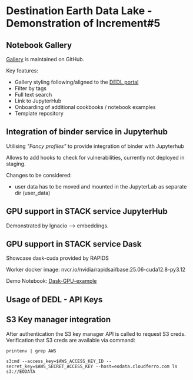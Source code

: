 # Destination Earth Data Lake - Demonstration of Increment#5

## Notebook Gallery

[Gallery](https://destination-earth.github.io/DestinE-DataLake-Gallery/) is maintained on GitHub.

Key features:
- Gallery styling following/aligned to the [DEDL portal](https://data.destination-earth.eu/)
- Filter by tags
- Full text search
- Link to JupyterHub
- Onboarding of additional cookbooks / notebook examples
- Template repository

## Integration of binder service in Jupyterhub
Utilising *"Fancy profiles"* to provide integration of binder with Jupyterhub

Allows to add hooks to check for vulnerabilities, currently not deployed in staging.

Changes to be considered:
- user data has to be moved and mounted in the JupyterLab as separate dir (user_data)



## GPU support in STACK service JupyterHub

Demonstrated by Ignacio --> embeddings.

## GPU support in STACK service Dask

Showcase dask-cuda provided by RAPIDS

Worker docker image: nvcr.io/nvidia/rapidsai/base:25.06-cuda12.8-py3.12

Demo Notebook: [Dask-GPU-example](https://github.com/user/repo/blob/branch/other_file.md)

## Usage of DEDL - API Keys

## S3 Key manager integration
After authentication the S3 key manager API is called to request S3 creds.
Verification that S3 creds are available via command:
```
printenv | grep AWS

s3cmd --access_key=$AWS_ACCESS_KEY_ID --secret_key=$AWS_SECRET_ACCESS_KEY --host=eodata.cloudferro.com ls s3://EODATA
```
